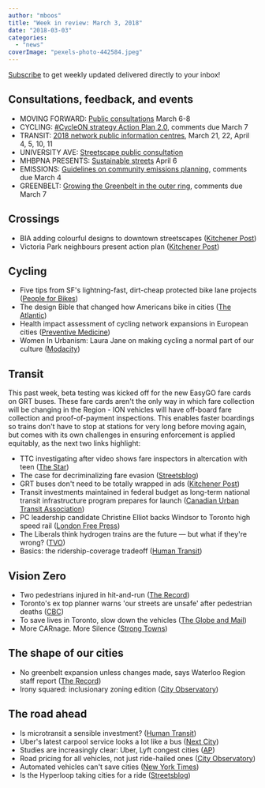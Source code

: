 ```yaml
---
author: "mboos"
title: "Week in review: March 3, 2018"
date: "2018-03-03"
categories: 
  - "news"
coverImage: "pexels-photo-442584.jpeg"
---
```


[Subscribe](https://eepurl.com/4Mtkf) to get weekly updated delivered directly to your inbox!

## Consultations, feedback, and events

- MOVING FORWARD: [Public consultations](https://www.regionofwaterloo.ca/en/exploring-the-region/transportation-master-plan.aspx#Moving-Forward-Public-Consultatin-Centre-3) March 6-8
- CYCLING: [#CycleON strategy Action Plan 2.0](https://www.ebr.gov.on.ca/ERS-WEB-External/displaynoticecontent.do?noticeId=MTMzOTQ4&statusId=MjAzNzQ5&language=en), comments due March 7
- TRANSIT: [2018 network public information centres](https://www.grt.ca/en/about-grt/2018-public-information-centres.aspx), March 21, 22, April 4, 5, 10, 11
- UNIVERSITY AVE: [Streetscape public consultation](https://www.universityavegateway.com/)
- MHBPNA PRESENTS: [Sustainable streets](https://www.mhbpna.org/publicforum/#SS) April 6
- EMISSIONS: [Guidelines on community emissions planning](https://www.ebr.gov.on.ca/ERS-WEB-External/displaynoticecontent.do?noticeId=MTM0MjUy&statusId=MjA0MjMy&language=en), comments due March 4
- GREENBELT: [Growing the Greenbelt in the outer ring](https://www.mah.gov.on.ca/Page17641.aspx), comments due March 7

<!--more-->

## Crossings

- BIA adding colourful designs to downtown streetscapes ([Kitchener Post](https://www.kitchenerpost.ca/news-story/8150414-bia-adding-colourful-designs-to-downtown-streetscapes/))
- Victoria Park neighbours present action plan ([Kitchener Post](https://www.kitchenerpost.ca/news-story/8287401-victoria-park-neighbours-present-action-plan/#.WpW0QYlejCE.twitter))

## Cycling

- Five tips from SF's lightning-fast, dirt-cheap protected bike lane projects ([People for Bikes](https://peopleforbikes.org/blog/five-tips-sfs-lightning-fast-dirt-cheap-protected-bike-lane-projects/))
- The design Bible that changed how Americans bike in cities ([The Atlantic](https://www.theatlantic.com/technology/archive/2018/03/a-new-bible-for-bike-lanes/554450/))
- Health impact assessment of cycling network expansions in European cities ([Preventive Medicine](https://www.sciencedirect.com/science/article/pii/S0091743517304978))
- Women In Urbanism: Laura Jane on making cycling a normal part of our culture ([Modacity](https://www.modacitylife.com/blog/women-in-urbanism-laura-jane))

## Transit

This past week, beta testing was kicked off for the new EasyGO fare cards on GRT buses. These fare cards aren't the only way in which fare collection will be changing in the Region - ION vehicles will have off-board fare collection and proof-of-payment inspections. This enables faster boardings so trains don't have to stop at stations for very long before moving again, but comes with its own challenges in ensuring enforcement is applied equitably, as the next two links highlight:

- TTC investigating after video shows fare inspectors in altercation with teen ([The Star](https://www.thestar.com/news/gta/2018/02/20/ttc-investigating-after-video-shows-fare-inspectors-in-altercation-with-teen.html))
- The case for decriminalizing fare evasion ([Streetsblog](https://usa.streetsblog.org/2018/02/22/the-case-for-decriminalizing-fare-evasion/))
- GRT buses don't need to be totally wrapped in ads ([Kitchener Post](https://www.kitchenerpost.ca/opinion-story/8154122-grt-buses-don-t-need-to-be-totally-wrapped-in-ads/))
- Transit investments maintained in federal budget as long-term national transit infrastructure program prepares for launch ([Canadian Urban Transit Association](https://cutaactu.ca/en/blog-posts/transit-investments-maintained-federal-budget-long-term-national-transit-infrastructure))
- PC leadership candidate Christine Elliot backs Windsor to Toronto high speed rail ([London Free Press](https://www.lfpress.com/2018/02/16/pc-leadership-candidate-says-windsor-to-toronto-high-speed-trains-really-really-important-to-economy))
- The Liberals think hydrogen trains are the future — but what if they're wrong? ([TVO](https://tvo.org/article/current-affairs/the-next-ontario/the-liberals-think-hydrogen-trains-are-the-future--but-what-if-theyre-wrong))
- Basics: the ridership-coverage tradeoff ([Human Transit](https://humantransit.org/2018/02/basics-the-ridership-coverage-tradeoff.html))

## Vision Zero

- Two pedestrians injured in hit-and-run ([The Record](https://www.therecord.com/news-story/8152485-two-pedestrians-injured-in-hit-and-run/))
- Toronto's ex top planner warns 'our streets are unsafe' after pedestrian deaths ([CBC](https://www.cbc.ca/news/canada/toronto/pedestrian-death-crisis-1.4548334))
- To save lives in Toronto, slow down the vehicles ([The Globe and Mail](https://www.theglobeandmail.com/opinion/editorials/globe-editorial-to-save-lives-in-toronto-slow-down-the-vehicles/article38173651/))
- More CARnage. More Silence ([Strong Towns](https://www.strongtowns.org/journal/2018/2/27/more-carnage-more-silence))

## The shape of our cities

- No greenbelt expansion unless changes made, says Waterloo Region staff report ([The Record](https://www.therecord.com/news-story/8151003-no-greenbelt-expansion-unless-changes-made-says-waterloo-region-staff-report/))
- Irony squared: inclusionary zoning edition ([City Observatory](https://cityobservatory.org/irony_squared_iz/))

## The road ahead

- Is microtransit a sensible investment? ([Human Transit](https://humantransit.org/2018/02/is-microtransit-a-sensible-transit-investment.html))
- Uber's latest carpool service looks a lot like a bus ([Next City](https://nextcity.org/daily/entry/ubers-latest-carpool-service-looks-a-lot-like-the-bus))
- Studies are increasingly clear: Uber, Lyft congest cities ([AP](https://apnews.com/e47ebfaa1b184130984e2f3501bd125d))
- Road pricing for all vehicles, not just ride-hailed ones ([City Observatory](https://cityobservatory.org/road-pricing-for-all-vehicles-not-just-ride-hailed-ones/))
- Automated vehicles can't save cities ([New York Times](https://www.nytimes.com/interactive/2018/02/27/opinion/automated-vehicles-cant-save-cities.html))
- Is the Hyperloop taking cities for a ride ([Streetsblog](https://usa.streetsblog.org/2018/02/27/cleveland-goes-all-in-on-the-hyperloop/))
